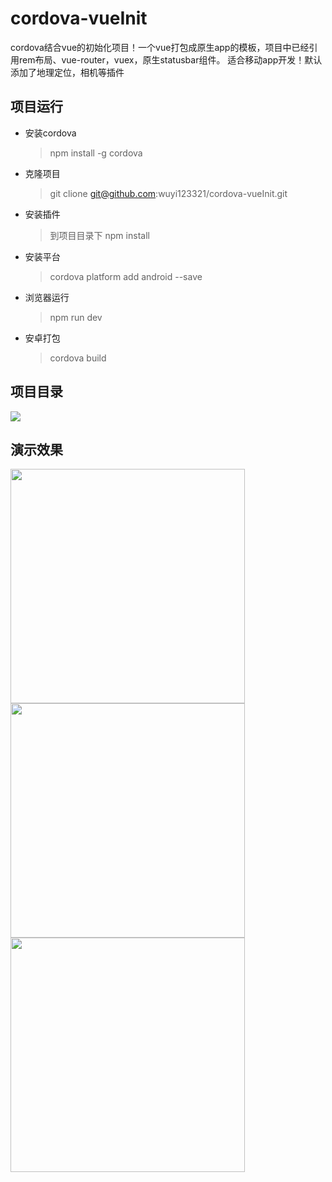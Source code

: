 # cordova-vueInit
cordova结合vue的初始化项目！一个vue打包成原生app的模板，项目中已经引用rem布局、vue-router，vuex，原生statusbar组件。
适合移动app开发！默认添加了地理定位，相机等插件
## 项目运行
* 安装cordova
    > npm install -g cordova
* 克隆项目
    > git clione git@github.com:wuyi123321/cordova-vueInit.git
* 安装插件
    > 到项目目录下 npm install
* 安装平台
    > cordova platform add android --save
* 浏览器运行
    > npm run dev
* 安卓打包
    > cordova build
## 项目目录
<img src="https://wuyi12.gitee.io/wuyi123321.github.io/proImg/gitimg/cordiva-vueinit-dist.jpg" />

## 演示效果

<img src="https://wuyi12.gitee.io/wuyi123321.github.io/proImg/gitimg/cordiva-vueinit01.jpg" width="375px"/>
<img src="https://wuyi12.gitee.io/wuyi123321.github.io/proImg/gitimg/cordiva-vueinit02.jpg" width="375px"/>
<img src="https://wuyi12.gitee.io/wuyi123321.github.io/proImg/gitimg/cordiva-vueinit03.jpg" width="375px"/>

